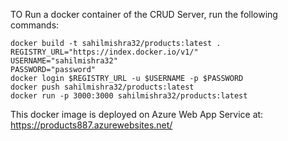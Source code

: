 TO Run a docker container of the CRUD Server, run the following commands:
```
docker build -t sahilmishra32/products:latest .
REGISTRY_URL="https://index.docker.io/v1/"
USERNAME="sahilmishra32"
PASSWORD="password"
docker login $REGISTRY_URL -u $USERNAME -p $PASSWORD
docker push sahilmishra32/products:latest
docker run -p 3000:3000 sahilmishra32/products:latest
```

This docker image is deployed on Azure Web App Service at: https://products887.azurewebsites.net/
